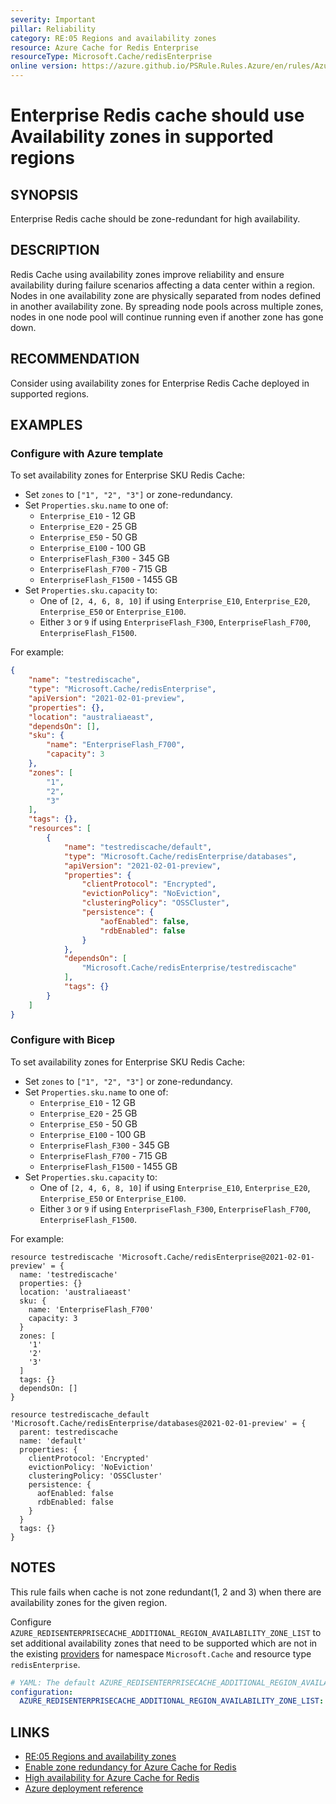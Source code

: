 ```yaml
---
severity: Important
pillar: Reliability
category: RE:05 Regions and availability zones
resource: Azure Cache for Redis Enterprise
resourceType: Microsoft.Cache/redisEnterprise
online version: https://azure.github.io/PSRule.Rules.Azure/en/rules/Azure.RedisEnterprise.Zones/
---
```


# Enterprise Redis cache should use Availability zones in supported regions

## SYNOPSIS

Enterprise Redis cache should be zone-redundant for high availability.

## DESCRIPTION

Redis Cache using availability zones improve reliability and ensure availability during failure scenarios affecting a data center within a region.
Nodes in one availability zone are physically separated from nodes defined in another availability zone.
By spreading node pools across multiple zones, nodes in one node pool will continue running even if another zone has gone down.

## RECOMMENDATION

Consider using availability zones for Enterprise Redis Cache deployed in supported regions.

## EXAMPLES

### Configure with Azure template

To set availability zones for Enterprise SKU Redis Cache:

- Set `zones` to `["1", "2", "3"]` or zone-redundancy.
- Set `Properties.sku.name` to one of:
  - `Enterprise_E10` - 12 GB
  - `Enterprise_E20` - 25 GB
  - `Enterprise_E50` - 50 GB
  - `Enterprise_E100` - 100 GB
  - `EnterpriseFlash_F300` - 345 GB
  - `EnterpriseFlash_F700` - 715 GB
  - `EnterpriseFlash_F1500` - 1455 GB
- Set `Properties.sku.capacity` to:
  - One of `[2, 4, 6, 8, 10]` if using `Enterprise_E10`, `Enterprise_E20`, `Enterprise_E50` or `Enterprise_E100`.
  - Either `3` or `9` if using `EnterpriseFlash_F300`, `EnterpriseFlash_F700`, `EnterpriseFlash_F1500`.

For example:

```json
{
    "name": "testrediscache",
    "type": "Microsoft.Cache/redisEnterprise",
    "apiVersion": "2021-02-01-preview",
    "properties": {},
    "location": "australiaeast",
    "dependsOn": [],
    "sku": {
        "name": "EnterpriseFlash_F700",
        "capacity": 3
    },
    "zones": [
        "1",
        "2",
        "3"
    ],
    "tags": {},
    "resources": [
        {
            "name": "testrediscache/default",
            "type": "Microsoft.Cache/redisEnterprise/databases",
            "apiVersion": "2021-02-01-preview",
            "properties": {
                "clientProtocol": "Encrypted",
                "evictionPolicy": "NoEviction",
                "clusteringPolicy": "OSSCluster",
                "persistence": {
                    "aofEnabled": false,
                    "rdbEnabled": false
                }
            },
            "dependsOn": [
                "Microsoft.Cache/redisEnterprise/testrediscache"
            ],
            "tags": {}
        }
    ]
}
```

### Configure with Bicep

To set availability zones for Enterprise SKU Redis Cache:

- Set `zones` to `["1", "2", "3"]` or zone-redundancy.
- Set `Properties.sku.name` to one of:
  - `Enterprise_E10` - 12 GB
  - `Enterprise_E20` - 25 GB
  - `Enterprise_E50` - 50 GB
  - `Enterprise_E100` - 100 GB
  - `EnterpriseFlash_F300` - 345 GB
  - `EnterpriseFlash_F700` - 715 GB
  - `EnterpriseFlash_F1500` - 1455 GB
- Set `Properties.sku.capacity` to:
  - One of `[2, 4, 6, 8, 10]` if using `Enterprise_E10`, `Enterprise_E20`, `Enterprise_E50` or `Enterprise_E100`.
  - Either `3` or `9` if using `EnterpriseFlash_F300`, `EnterpriseFlash_F700`, `EnterpriseFlash_F1500`.

For example:

```bicep
resource testrediscache 'Microsoft.Cache/redisEnterprise@2021-02-01-preview' = {
  name: 'testrediscache'
  properties: {}
  location: 'australiaeast'
  sku: {
    name: 'EnterpriseFlash_F700'
    capacity: 3
  }
  zones: [
    '1'
    '2'
    '3'
  ]
  tags: {}
  dependsOn: []
}

resource testrediscache_default 'Microsoft.Cache/redisEnterprise/databases@2021-02-01-preview' = {
  parent: testrediscache
  name: 'default'
  properties: {
    clientProtocol: 'Encrypted'
    evictionPolicy: 'NoEviction'
    clusteringPolicy: 'OSSCluster'
    persistence: {
      aofEnabled: false
      rdbEnabled: false
    }
  }
  tags: {}
}
```

## NOTES

This rule fails when cache is not zone redundant(1, 2 and 3) when there are availability zones for the given region.

Configure `AZURE_REDISENTERPRISECACHE_ADDITIONAL_REGION_AVAILABILITY_ZONE_LIST` to set additional availability zones that need to be supported which are not in the existing [providers](https://github.com/Azure/PSRule.Rules.Azure/blob/main/data/providers/) for namespace `Microsoft.Cache` and resource type `redisEnterprise`.

```yaml
# YAML: The default AZURE_REDISENTERPRISECACHE_ADDITIONAL_REGION_AVAILABILITY_ZONE_LIST configuration option
configuration:
  AZURE_REDISENTERPRISECACHE_ADDITIONAL_REGION_AVAILABILITY_ZONE_LIST: []
```

## LINKS

- [RE:05 Regions and availability zones](https://learn.microsoft.com/azure/well-architected/reliability/regions-availability-zones)
- [Enable zone redundancy for Azure Cache for Redis](https://learn.microsoft.com/azure/azure-cache-for-redis/cache-how-to-zone-redundancy)
- [High availability for Azure Cache for Redis](https://learn.microsoft.com/azure/azure-cache-for-redis/cache-high-availability)
- [Azure deployment reference](https://learn.microsoft.com/azure/templates/microsoft.cache/redisenterprise?tabs=json)
